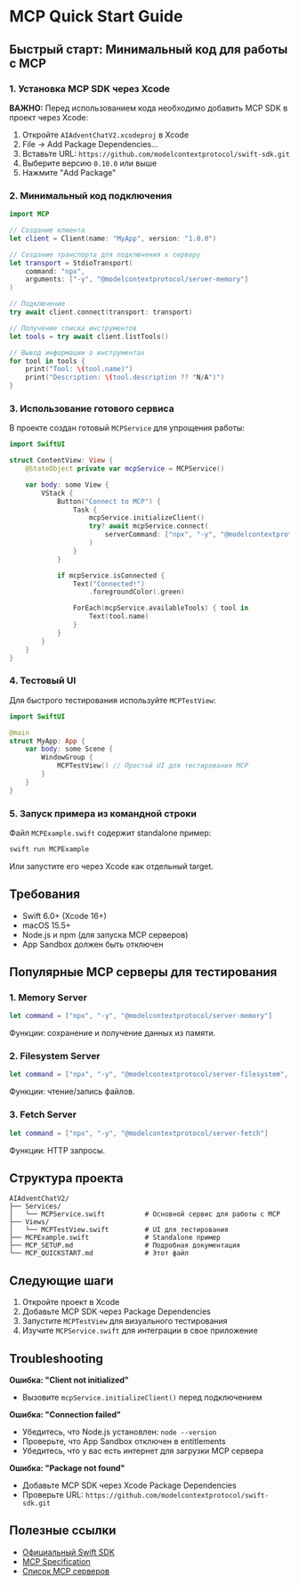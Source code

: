 # MCP Quick Start Guide

## Быстрый старт: Минимальный код для работы с MCP

### 1. Установка MCP SDK через Xcode

**ВАЖНО:** Перед использованием кода необходимо добавить MCP SDK в проект через Xcode:

1. Откройте `AIAdventChatV2.xcodeproj` в Xcode
2. File → Add Package Dependencies...
3. Вставьте URL: `https://github.com/modelcontextprotocol/swift-sdk.git`
4. Выберите версию `0.10.0` или выше
5. Нажмите "Add Package"

### 2. Минимальный код подключения

```swift
import MCP

// Создание клиента
let client = Client(name: "MyApp", version: "1.0.0")

// Создание транспорта для подключения к серверу
let transport = StdioTransport(
    command: "npx",
    arguments: ["-y", "@modelcontextprotocol/server-memory"]
)

// Подключение
try await client.connect(transport: transport)

// Получение списка инструментов
let tools = try await client.listTools()

// Вывод информации о инструментах
for tool in tools {
    print("Tool: \(tool.name)")
    print("Description: \(tool.description ?? "N/A")")
}
```

### 3. Использование готового сервиса

В проекте создан готовый `MCPService` для упрощения работы:

```swift
import SwiftUI

struct ContentView: View {
    @StateObject private var mcpService = MCPService()

    var body: some View {
        VStack {
            Button("Connect to MCP") {
                Task {
                    mcpService.initializeClient()
                    try? await mcpService.connect(
                        serverCommand: ["npx", "-y", "@modelcontextprotocol/server-memory"]
                    )
                }
            }

            if mcpService.isConnected {
                Text("Connected!")
                    .foregroundColor(.green)

                ForEach(mcpService.availableTools) { tool in
                    Text(tool.name)
                }
            }
        }
    }
}
```

### 4. Тестовый UI

Для быстрого тестирования используйте `MCPTestView`:

```swift
import SwiftUI

@main
struct MyApp: App {
    var body: some Scene {
        WindowGroup {
            MCPTestView() // Простой UI для тестирования MCP
        }
    }
}
```

### 5. Запуск примера из командной строки

Файл `MCPExample.swift` содержит standalone пример:

```bash
swift run MCPExample
```

Или запустите его через Xcode как отдельный target.

## Требования

- Swift 6.0+ (Xcode 16+)
- macOS 15.5+
- Node.js и npm (для запуска MCP серверов)
- App Sandbox должен быть отключен

## Популярные MCP серверы для тестирования

### 1. Memory Server
```swift
let command = ["npx", "-y", "@modelcontextprotocol/server-memory"]
```
Функции: сохранение и получение данных из памяти.

### 2. Filesystem Server
```swift
let command = ["npx", "-y", "@modelcontextprotocol/server-filesystem", "/path/to/dir"]
```
Функции: чтение/запись файлов.

### 3. Fetch Server
```swift
let command = ["npx", "-y", "@modelcontextprotocol/server-fetch"]
```
Функции: HTTP запросы.

## Структура проекта

```
AIAdventChatV2/
├── Services/
│   └── MCPService.swift          # Основной сервис для работы с MCP
├── Views/
│   └── MCPTestView.swift         # UI для тестирования
├── MCPExample.swift              # Standalone пример
├── MCP_SETUP.md                  # Подробная документация
└── MCP_QUICKSTART.md             # Этот файл
```

## Следующие шаги

1. Откройте проект в Xcode
2. Добавьте MCP SDK через Package Dependencies
3. Запустите `MCPTestView` для визуального тестирования
4. Изучите `MCPService.swift` для интеграции в свое приложение

## Troubleshooting

**Ошибка: "Client not initialized"**
- Вызовите `mcpService.initializeClient()` перед подключением

**Ошибка: "Connection failed"**
- Убедитесь, что Node.js установлен: `node --version`
- Проверьте, что App Sandbox отключен в entitlements
- Убедитесь, что у вас есть интернет для загрузки MCP сервера

**Ошибка: "Package not found"**
- Добавьте MCP SDK через Xcode Package Dependencies
- Проверьте URL: `https://github.com/modelcontextprotocol/swift-sdk.git`

## Полезные ссылки

- [Официальный Swift SDK](https://github.com/modelcontextprotocol/swift-sdk)
- [MCP Specification](https://spec.modelcontextprotocol.io/)
- [Список MCP серверов](https://github.com/modelcontextprotocol/servers)
